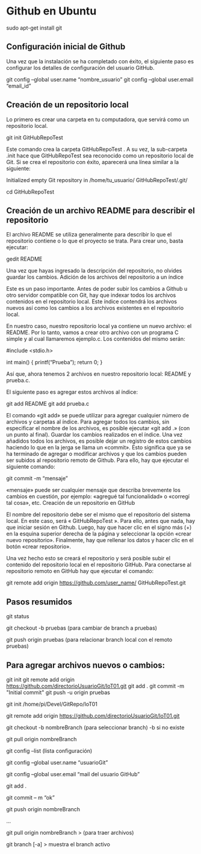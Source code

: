# Github en Ubuntu

sudo apt-get install git

## Configuración inicial de Github

Una vez que la instalación se ha completado con éxito, el siguiente paso es configurar los detalles de configuración del usuario GitHub.

git config –global user.name “nombre_usuario”
git config –global user.email “email_id”

## Creación de un repositorio local

Lo primero es crear una carpeta en tu computadora, que servirá como un repositorio local.

git init GitHubRepoTest

Este comando crea la carpeta GitHubRepoTest . A su vez, la sub-carpeta .init hace que GitHubRepoTest sea reconocido como un repositorio local de Git. Si se crea el repositorio con éxito, aparecerá una línea similar a la siguiente:

Initialized empty Git repository in /home/tu_usuario/ GitHubRepoTest/.git/

cd GitHubRepoTest

## Creación de un archivo README para describir el repositorio

El archivo README se utiliza generalmente para describir lo que el repositorio contiene o lo que el proyecto se trata. Para crear uno, basta ejecutar:

gedit README

Una vez que hayas ingresado la descripción del repositorio, no olvides guardar los cambios.
Adición de los archivos del repositorio a un índice

Este es un paso importante. Antes de poder subir los cambios a Github u otro servidor compatible con Git, hay que indexar todos los archivos contenidos en el repositorio local. Este índice contendrá los archivos nuevos así como los cambios a los archivos existentes en el repositorio local.

En nuestro caso, nuestro repositorio local ya contiene un nuevo archivo: el README. Por lo tanto, vamos a crear otro archivo con un programa C simple y al cual llamaremos ejemplo.c. Los contenidos del mismo serán:

#include <stdio.h>

int main()
{
printf(“Prueba”);
return 0;
}

Así que, ahora tenemos 2 archivos en nuestro repositorio local: README y prueba.c.

El siguiente paso es agregar estos archivos al índice:

git add README
git add prueba.c

El comando «git add» se puede utilizar para agregar cualquier número de archivos y carpetas al índice. Para agregar todos los cambios, sin especificar el nombre de los archivos, es posible ejecutar «git add .» (con un punto al final). Guardar los cambios realizados en el índice. Una vez añadidos todos los archivos, es posible dejar un registro de estos cambios haciendo lo que en la jerga se llama un «commit». Esto significa que ya se ha terminado de agregar o modificar archivos y que los cambios pueden ser subidos al repositorio remoto de Github. Para ello, hay que ejecutar el siguiente comando:

git commit -m “mensaje”

«mensaje» puede ser cualquier mensaje que describa brevemente los cambios en cuestión, por ejemplo: «agregué tal funcionalidad» o «corregí tal cosa», etc.
Creación de un repositorio en GitHub

El nombre del repositorio debe ser el mismo que el repositorio del sistema local. En este caso, será « GitHubRepoTest ». Para ello, antes que nada, hay que iniciar sesión en Github. Luego, hay que hacer clic en el signo más (+) en la esquina superior derecha de la página y seleccionar la opción «crear nuevo repositorio». Finalmente, hay que rellenar los datos y hacer clic en el botón «crear repositorio».

Una vez hecho esto se creará el repositorio y será posible subir el contenido del repositorio local en el repositorio GitHub. Para conectarse al repositorio remoto en GitHub hay que ejecutar el comando:

git remote add origin https://github.com/user_name/ GitHubRepoTest.git

## Pasos resumidos

git status

git checkout -b pruebas (para cambiar de branch a pruebas)

git push origin pruebas (para relacionar branch local con el remoto pruebas)

## Para agregar archivos nuevos o cambios:

git init
git remote add origin https://github.com/directorioUsuarioGit/IoT01.git
git add .
git commit -m "Initial commit"
git push -u origin pruebas

git init /home/pi/Devel/GitRepo/IoT01

git remote add origin https://github.com/directorioUsuarioGit/IoT01.git

git checkout -b nombreBranch (para seleccionar branch) -b si no existe

git pull origin nombreBranch

git config –list (lista configuración)

git config –global user.name “usuarioGit”

git config –global user.email “mail del usuario GitHub”

git add .

git commit – m “ok”

git push origin nombreBranch

…

git pull origin nombreBranch > (para traer archivos)

git branch [-a] > muestra el branch activo

